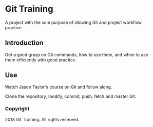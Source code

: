 # Git Training

A project with the sole purpose of allowing Git and project workflow practice.

## Introduction

Get a good grasp on Git commands, how to use them, and when to use them efficiently with good practice.

## Use

Watch Jason Taylor's course on Git and follow along.

Clone the repository, modify, commit, push, fetch and master Git.

### Copyright

2018 Git Training. All rights reserved.
